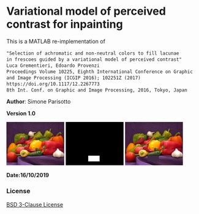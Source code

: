 # Variational model of perceived contrast for inpainting

This is a MATLAB re-implementation of
```
"Selection of achromatic and non-neutral colors to fill lacunae 
in frescoes guided by a variational model of perceived contrast"
Luca Grementieri, Edoardo Provenzi
Proceedings Volume 10225, Eighth International Conference on Graphic 
and Image Processing (ICGIP 2016); 102251Z (2017) 
https://doi.org/10.1117/12.2267773
8th Int. Conf. on Graphic and Image Processing, 2016, Tokyo, Japan
```

**Author**: Simone Parisotto

**Version 1.0**

<img src="./peppers.png" width=30%> 
<img src="./peppers_mask.png" width=30%> 
<img src="./results/output.png" width=30%> 

**Date:16/10/2019**

### License
[BSD 3-Clause License](https://opensource.org/licenses/BSD-3-Clause)
